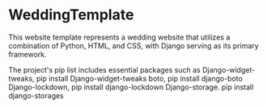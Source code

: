 # WeddingTemplate
This website template represents a wedding website that utilizes a combination of Python, HTML, and CSS, with Django serving as its primary framework. 


The project's pip list includes essential packages such as 
        Django-widget-tweaks,   pip install Django-widget-tweaks
        boto,                   pip install django-boto
        Django-lockdown,        pip install django-lockdown
        Django-storage.         pip install django-storages
